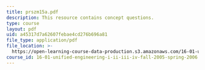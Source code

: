 ```yaml
---
title: prszm15a.pdf
description: This resource contains concept questions.
type: course
layout: pdf
uid: a45317d7a62607febae4cd276b696a81
file_type: application/pdf
file_location: >-
  https://open-learning-course-data-production.s3.amazonaws.com/16-01-unified-engineering-i-ii-iii-iv-fall-2005-spring-2006/a45317d7a62607febae4cd276b696a81_prszm15a.pdf
course_id: 16-01-unified-engineering-i-ii-iii-iv-fall-2005-spring-2006
---
```

